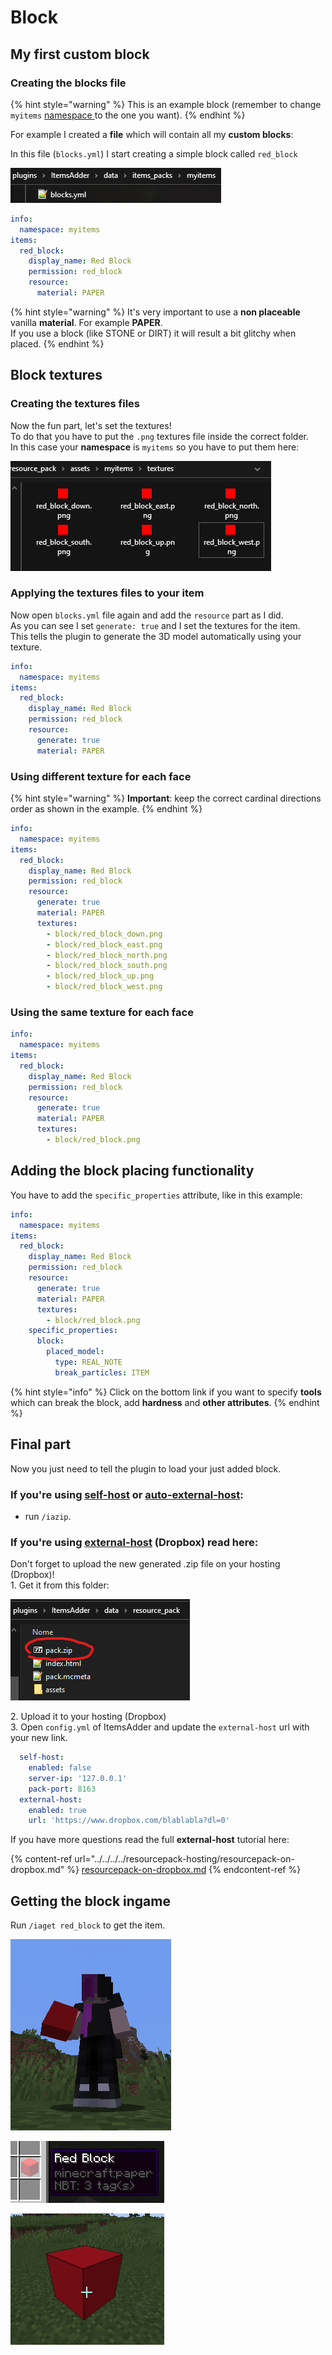 # Block

## My first custom block

### Creating the blocks file

{% hint style="warning" %}
This is an example block (remember to change `myitems` [namespace ](../../basic-concepts/namespace.md)to the one you want).
{% endhint %}

For example I created a **file** which will contain all my **custom blocks**:

In this file (`blocks.yml`) I start creating a simple block called `red_block`

![](<../../../../../.gitbook/assets/immagine (90).png>)

```yaml
info:
  namespace: myitems
items:
  red_block:
    display_name: Red Block
    permission: red_block
    resource:
      material: PAPER
```

{% hint style="warning" %}
It's very important to use a **non placeable** vanilla **material**. For example **PAPER**.\
If you use a block (like STONE or DIRT) it will result a bit glitchy when placed.
{% endhint %}

## Block textures

### Creating the textures files

Now the fun part, let's set the textures!\
To do that you have to put the `.png` textures file inside the correct folder.\
In this case your **namespace** is `myitems` so you have to put them here:

![](<../../../../../.gitbook/assets/immagine (105).png>)

### Applying the textures files to your item

Now open `blocks.yml` file again and add the `resource` part as I did.\
As you can see I set `generate: true` and I set the textures for the item.\
This tells the plugin to generate the 3D model automatically using your texture.

```yaml
info:
  namespace: myitems
items:
  red_block:
    display_name: Red Block
    permission: red_block
    resource:
      generate: true
      material: PAPER
```

### Using different texture for each face

{% hint style="warning" %}
**Important**: keep the correct cardinal directions order as shown in the example.
{% endhint %}

```yaml
info:
  namespace: myitems
items:
  red_block:
    display_name: Red Block
    permission: red_block
    resource:
      generate: true
      material: PAPER
      textures:
        - block/red_block_down.png
        - block/red_block_east.png
        - block/red_block_north.png
        - block/red_block_south.png
        - block/red_block_up.png
        - block/red_block_west.png
```

### Using the same texture for each face

```yaml
info:
  namespace: myitems
items:
  red_block:
    display_name: Red Block
    permission: red_block
    resource:
      generate: true
      material: PAPER
      textures:
        - block/red_block.png
```

## Adding the block placing functionality

You have to add the `specific_properties` attribute, like in this example:

```yaml
info:
  namespace: myitems
items:
  red_block:
    display_name: Red Block
    permission: red_block
    resource:
      generate: true
      material: PAPER
      textures:
        - block/red_block.png
    specific_properties:
      block:
        placed_model:
          type: REAL_NOTE
          break_particles: ITEM
```

{% hint style="info" %}
Click on the bottom link if you want to specify **tools** which can break the block, add **hardness** and **other attributes**.
{% endhint %}

## Final part

Now you just need to tell the plugin to load your just added block.

### If you're using [self-host](../../../../resourcepack-hosting/resourcepack-self-hosting.md) or [auto-external-host](../../../../resourcepack-hosting/automatic-upload-hosting.md):

* run `/iazip`.

### If you're using [external-host](../../../../resourcepack-hosting/resourcepack-on-dropbox.md) (Dropbox) read here:

Don't forget to upload the new generated .zip file on your hosting (Dropbox)!\
1\. Get it from this folder:

![](<../../../../../.gitbook/assets/immagine (96) (2) (3) (2) (1).png>)

2\. Upload it to your hosting (Dropbox)\
3\. Open `config.yml` of ItemsAdder and update the `external-host` url with your new link.

```yaml
  self-host:
    enabled: false
    server-ip: '127.0.0.1'
    pack-port: 8163
  external-host:
    enabled: true
    url: 'https://www.dropbox.com/blablabla?dl=0'
```

If you have more questions read the full **external-host** tutorial here:

{% content-ref url="../../../../resourcepack-hosting/resourcepack-on-dropbox.md" %}
[resourcepack-on-dropbox.md](../../../../resourcepack-hosting/resourcepack-on-dropbox.md)
{% endcontent-ref %}

## Getting the block ingame

Run `/iaget red_block` to get the item.

![](<../../../../../.gitbook/assets/immagine (92).png>)

![](<../../../../../.gitbook/assets/immagine (91).png>)

![](<../../../../../.gitbook/assets/immagine (93).png>)
